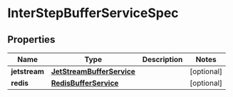 

# InterStepBufferServiceSpec


## Properties

Name | Type | Description | Notes
------------ | ------------- | ------------- | -------------
**jetstream** | [**JetStreamBufferService**](JetStreamBufferService.md) |  |  [optional]
**redis** | [**RedisBufferService**](RedisBufferService.md) |  |  [optional]



